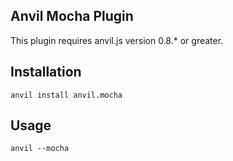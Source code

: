 ## Anvil Mocha Plugin

This plugin requires anvil.js version 0.8.* or greater.

## Installation

	anvil install anvil.mocha

## Usage

	anvil --mocha